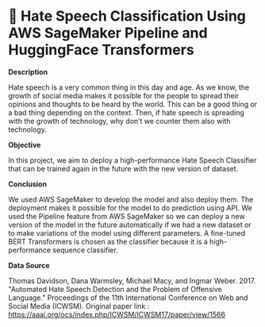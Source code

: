 # 🤖 Hate Speech Classification Using AWS SageMaker Pipeline and HuggingFace Transformers

**Description**  

Hate speech is a very common thing in this day and age. As we know, the growth of social media makes it possible for the people to spread their opinions and thoughts to be heard by the world. This can be a good thing or a bad thing depending on the context. Then, if hate speech is spreading with the growth of technology, why don’t we counter them also with technology. 

**Objective** 

In this project, we aim to deploy a high-performance Hate Speech Classifier that can be trained again in the future with the new version of dataset.   

**Conclusion**  

We used AWS SageMaker to develop the model and also deploy them. The deployment makes it possible for the model to do prediction using API. We used the Pipeline feature from AWS SageMaker so we can deploy a new version of the model in the future automatically if we had a new dataset or to make variations of the model using different parameters. A fine-tuned BERT Transformers is chosen as the classifier because it is a high-performance sequence classifier. 

**Data Source** 

Thomas Davidson, Dana Warmsley, Michael Macy, and Ingmar Weber. 2017. "Automated Hate Speech Detection and the Problem of Offensive Language." Proceedings of the 11th International Conference on Web and Social Media (ICWSM). Original paper link :
https://aaai.org/ocs/index.php/ICWSM/ICWSM17/paper/view/1566
